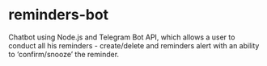 # reminders-bot
Chatbot using Node.js and Telegram Bot API, which allows a user to conduct all his reminders - create/delete and reminders alert with an ability to ‘confirm/snooze’ the reminder.
